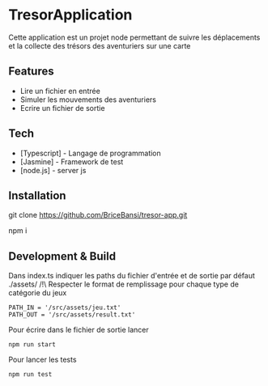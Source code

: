 # TresorApplication
Cette application est un projet node permettant de suivre les déplacements et la collecte des trésors des aventuriers sur une carte

## Features

- Lire un fichier en entrée
- Simuler les mouvements des aventuriers
- Ecrire un fichier de sortie

## Tech

- [Typescript] - Langage de programmation
- [Jasmine] - Framework de test
- [node.js] - server js

## Installation

git clone  https://github.com/BriceBansi/tresor-app.git

npm i

## Development & Build

Dans index.ts indiquer les paths du fichier d'entrée et de sortie par défaut ./assets/
/!\ Respecter le format de remplissage pour chaque type de catégorie du jeux
```
PATH_IN = '/src/assets/jeu.txt'
PATH_OUT = '/src/assets/result.txt'
```
Pour écrire dans le fichier de sortie lancer
```
npm run start
```
Pour lancer les tests
```
npm run test
```

